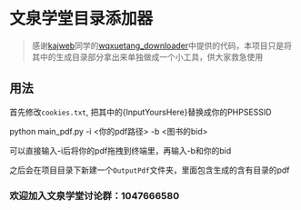 # 文泉学堂目录添加器

> 感谢[kajweb](https://github.com/kajweb/)同学的[wqxuetang_downloader](https://github.com/kajweb/wqxuetang_downloader)中提供的代码，本项目只是将其中的生成目录部分拿出来单独做成一个小工具，供大家救急使用

## 用法

首先修改`cookies.txt`, 把其中的{InputYoursHere}替换成你的PHPSESSID

python main_pdf.py -i <你的pdf路径> -b <图书的bid>

可以直接输入-i后将你的pdf拖拽到终端里，再输入-b和你的bid

之后会在项目目录下新建一个`OutputPdf`文件夹，里面包含生成的含有目录的pdf

### 欢迎加入文泉学堂讨论群：1047666580
